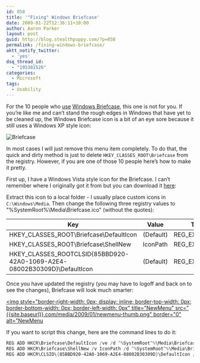 ```yaml
---
id: 858
title: '"Fixing" Windows Briefcase'
date: 2009-01-22T12:36:11+10:00
author: Aaron Parker
layout: post
guid: http://blog.stealthpuppy.com/?p=858
permalink: /fixing-windows-briefcase/
aktt_notify_twitter:
  - 'yes'
dsq_thread_id:
  - "195381526"
categories:
  - Microsoft
tags:
  - Usability
---
```

For the 10 people who [use](http://support.microsoft.com/kb/307885) [Windows Briefcase](http://en.wikipedia.org/wiki/Briefcase_%28Microsoft_Windows%29), this one is not for you. If you’re like me and can’t stand the rough edges in Windows that have yet to be cleaned up, the Windows Briefcase icon is a bit of an eye sore because it still uses a Windows XP style icon:

![Briefcase]({{site.baseurl}}/media/2009/01/oldbriefcase.png)

In most cases I will just remove this menu item completely. To do that, the quick and dirty method is just to delete `HKEY_CLASSES_ROOT\Briefcase` from the registry. However, if you are one of those 10 people here’s how to make it pretty.

First up, I have a Windows Vista style icon for the Briefcase. I can’t remember where I originally got it from but you can download it [here](http://cid-74b5baa3414de283.skydrive.live.com/self.aspx/Public/Icons/Briefcase%20Icon.zip):

Extract this icon to a local folder - I usually place custom icons in `C:\Windows\Media`. Then change the following three registry values to "%SystemRoot%\Media\Briefcase.ico" (without the quotes):

|Key                                                                      |Value    |Type         |
|-------------------------------------------------------------------------|---------|-------------|
|HKEY_CLASSES_ROOT\Briefcase\DefaultIcon                                  |(Default)|REG_EXPAND_SZ|
|HKEY_CLASSES_ROOT\Briefcase\ShellNew                                     |IconPath |REG_EXPAND_SZ|
|HKEY_CLASSES_ROOTCLSID\{85BBD920-42A0-1069-A2E4-08002B30309D}\DefaultIcon|(Default)|REG_EXPAND_SZ|

Once you have updated the registry (you may have to logoff and back on to see the changes), Briefcase will look much smarter:

[<img style="border-right-width: 0px; display: inline; border-top-width: 0px; border-bottom-width: 0px; border-left-width: 0px" title="NewMenu" src="{{site.baseurl}}.com/media/2009/01/newmenu-thumb.png" border="0" alt="NewMenu]({{site.baseurl}}/media/2009/01/newbriefcase.png)

If you want to script this change, here are the command lines to do it:

```powershell
REG ADD HKCR\Briefcase\DefaultIcon /ve /d ^%SystemRoot^%\Media\Briefcase.ico /t REG\_EXPAND\_SZ /f  
REG ADD HKCR\Briefcase\ShellNew /v IconPath /d ^%SystemRoot^%\Media\Briefcase.ico /t REG\_EXPAND\_SZ /f  
REG ADD HKCR\CLSID\{85BBD920-42A0-1069-A2E4-08002B30309D}\DefaultIcon /ve /d ^%SystemRoot^%\Media\Briefcase.ico /t REG\_EXPAND\_SZ /f
```
